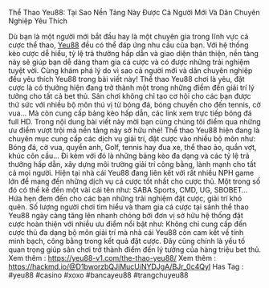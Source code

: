 Thể Thao Yeu88: Tại Sao Nền Tảng Này Được Cả Người Mới Và Dân Chuyên Nghiệp Yêu Thích

Dù bạn là một người mới bắt đầu hay là một chuyên gia trong lĩnh vực cá cược thể thao, [Yeu88](https://yeu88-v1.com/) đều có thể đáp ứng nhu cầu của bạn. Với hệ thống kèo cược dễ hiểu, tỷ lệ trả thưởng hấp dẫn và giao diện thân thiện, nền tảng này sẽ giúp bạn dễ dàng tham gia cá cược và có được những trải nghiệm tuyệt vời. Cùng khám phá lý do vì sao cả người mới và dân chuyên nghiệp đều yêu thích Yeu88 trong bài viết này!
Thể thao Yeu88 chơi là yêu, đặt cược là có thưởng hiện đang trở thành một trong những điểm đến giải trí lý tưởng cho tất cả bet thủ. Sân chơi không chỉ tạo cơ hội cho các bạn được thử sức với nhiều bộ môn thú vị từ bóng đá, bóng chuyền cho đến tennis, cờ vua… Mà còn cung cấp bảng kèo hấp dẫn, các link xem trực tiếp bóng đá full HD. Trong nội dung bài viết này mời bạn cùng chúng tôi điểm qua những ưu điểm vượt trội mà nền tảng này sở hữu nhé!
Thể thao Yeu88 hiện đang là chuyên mục cung cấp các dịch vụ giải trí, đặt cược vào nhiều bộ môn như: Bóng đá, cờ vua, quyền anh, Golf, tennis hay đua xe, thể thao ảo, quần vợt, khúc côn cầu… Đi kèm với đó là những bảng kèo đa dạng và các tỷ lệ trả thưởng hấp dẫn, xây dựng môi trường giải trí công bằng, lành mạnh cho tất cả mọi người.
Hiện tại nhà cái Yeu88 đang liên kết với rất nhiều NPH game lớn để mang đến những dịch vụ cá cược tốt nhất cho cược thủ. Một trong số đó có thể kế đến một vài cái tên như: SABA Sports, CMD, UG, SBOBET… Hứa hẹn đem đến cho các bạn những trải nghiệm đặt cược, giải trí khó quên.
Số lượng người chơi tìm hiểu và tham gia cá cược tại sảnh thể thao Yeu88 ngày càng tăng lên nhanh chóng bởi đơn vị sở hữu hệ thống đặt cược hoàn thiện với nhiều ưu điểm nổi bật như:
Không chỉ cung cấp đến cược thủ đa dạng bộ môn giải trí mà nhà cái Yeu88 còn cam kết về tính minh bạch, công bằng trong kết quả đặt cược. Đây cũng chính là yếu tố quan trọng giúp sân chơi trở thành điểm đến lý tưởng của hàng triệu bet thủ.
Xem thêm : https://yeu88-v1.com/the-thao-yeu88/
Xem thêm : https://hackmd.io/@D1bworzbQJiMucUiNYDJgA/BJr_0c4Qyl
Has Tag : #yeu88 #casino #xoxo #bancayeu88 #trangchuyeu88

